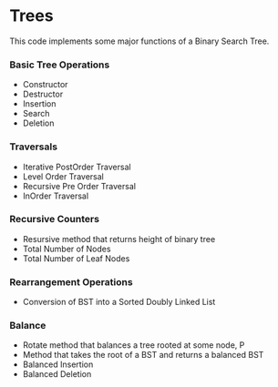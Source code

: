 # Trees

This code implements some major functions of a Binary Search Tree.


### Basic Tree Operations

- Constructor
- Destructor
- Insertion
- Search
- Deletion


### Traversals

- Iterative PostOrder Traversal
- Level Order Traversal
- Recursive Pre Order Traversal
- InOrder Traversal


### Recursive Counters

- Resursive method that returns height of binary tree
- Total Number of Nodes
- Total Number of Leaf Nodes


### Rearrangement Operations

- Conversion of BST into a Sorted Doubly Linked List


### Balance

- Rotate method that balances a tree rooted at some node, P
- Method that takes the root of a BST and returns a balanced BST
- Balanced Insertion
- Balanced Deletion
